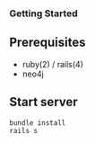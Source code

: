 ### Getting Started

## Prerequisites

- ruby(2) / rails(4)
- neo4j

## Start server
```
bundle install
rails s
```
